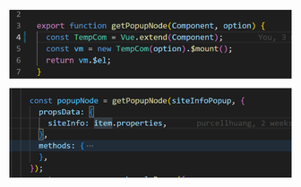 ![image-20221026125502740](../../public/image-20221026125502740.png)

![image-20221026125539020](../../public/image-20221026125539020.png)

